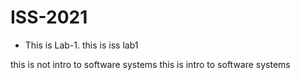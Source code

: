 # ISS-2021
* This is Lab-1.
this is iss lab1

this is not intro to software systems
this is intro to software systems

